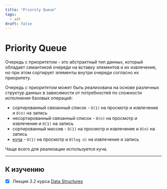 ```yaml
---
title: "Priority Queue"
tags:
  - adt
draft: false
---
```


# Priority Queue

Очередь с приоритетом - это абстрактный тип данных, который обладает семантикой очереди на вставку элементов и их извлечение, но при этом сортирует элементы внутри очереди согласно их приоритету.

Очередь с приоритетом может быть реализована на основе различных структур данных в зависимости от потребностей по сложности исполнения базовых операций:
- сортированный связанный список - `O(1)` на просмотр и извлечение и `O(n)` на запись
- несортированный связанный список - `O(n)` на просмотр и извлечение и `O(1)` на запись
- сортированный массив - `O(1)` на просмотр и извлечение и `O(n)` на запись
- [куча](heap.md) - `O(1)` на просмотр и `O(log n)` на извлечение и запись

Чаще всего для реализации используется куча.


---
## К изучению
- [X] Лекция 3.2 курса [Data Structures](https://stepik.org/course/579/syllabus)
